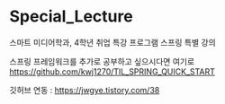 # Special_Lecture
스마트 미디어학과, 
4학년 취업 특강 프로그램 스프링 특별 강의   
  
스프링 프레임워크를 추가로 공부하고 싶으시다면 여기로 
https://github.com/kwj1270/TIL_SPRING_QUICK_START
    
깃허브 연동 : https://jwgye.tistory.com/38    
